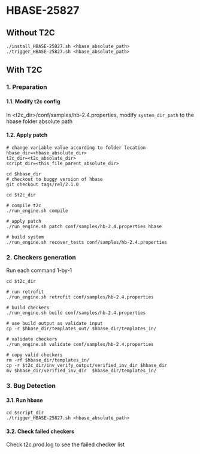 # HBASE-25827

## Without T2C
```
./install_HBASE-25827.sh <hbase_absolute_path>
./trigger_HBASE-25827.sh <hbase_absolute_path>
```

## With T2C
### 1. Preparation
#### 1.1. Modify t2c config
In <t2c_dir>/conf/samples/hb-2.4.properties, modify `system_dir_path` to the hbase folder absolute path

#### 1.2. Apply patch
```
# change variable value according to folder location
hbase_dir=<hbase_absolute_dir>
t2c_dir=<t2c_absolute_dir>
script_dir=<this_file_parent_absolute_dir>

cd $hbase_dir
# checkout to buggy version of hbase
git checkout tags/rel/2.1.0

cd $t2c_dir

# compile t2c
./run_engine.sh compile

# apply patch
./run_engine.sh patch conf/samples/hb-2.4.properties hbase

# build system
./run_engine.sh recover_tests conf/samples/hb-2.4.properties
```
### 2. Checkers generation
Run each command 1-by-1
```
cd $t2c_dir

# run retrofit
./run_engine.sh retrofit conf/samples/hb-2.4.properties 

# build checkers
./run_engine.sh build conf/samples/hb-2.4.properties

# use build output as validate input
cp -r $hbase_dir/templates_out/ $hbase_dir/templates_in/

# validate checkers
./run_engine.sh validate conf/samples/hb-2.4.properties

# copy valid checkers
rm -rf $hbase_dir/templates_in/
cp -r $t2c_dir/inv_verify_output/verified_inv_dir $hbase_dir
mv $hbase_dir/verified_inv_dir  $hbase_dir/templates_in/
```
### 3. Bug Detection
#### 3.1. Run hbase
```
cd $script_dir
./trigger_HBASE-25827.sh <hbase_absolute_path>
```

#### 3.2. Check failed checkers
Check t2c.prod.log to see the failed checker list
